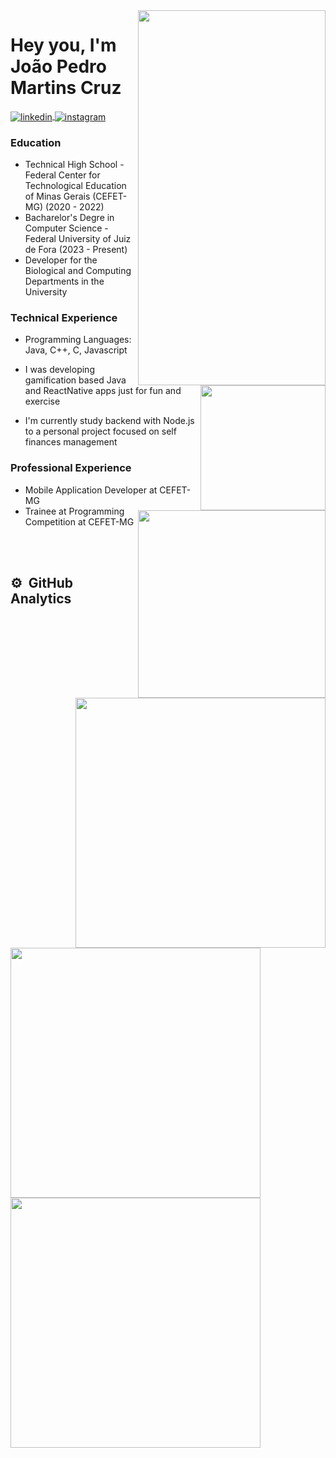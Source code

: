 
<img align="right"  height="600em" width="300em" src="https://raw.githubusercontent.com/gist/martins-joaopedro/c669e922d23846bd5b566ad6669d60cb/raw/331ce8f3a4ba4a7e082d71621190c07d2ad40730/pc.svg"/>
<p align="left"> </p>

<h1 align="left">Hey you, I'm João Pedro Martins Cruz</h1>

<a href="https://linkedin.com/in/martinsjoaopedro" target="_blank">
  <img align="center" src="https://img.shields.io/badge/-joaopedro-05122A?style=flat&logo=linkedin" alt="linkedin"/>
</a>
  
<a href="https://instagram.com/for.jpec" target="_blank">
 <img align="center" src="https://img.shields.io/badge/-for.jpec-05122A?style=flat&logo=instagram" alt="instagram"/>
</a>

<h3>Education</h3>

- Technical High School - Federal Center for Technological Education of Minas Gerais (CEFET-MG) (2020 - 2022)
- Bacharelor's Degre in Computer Science - Federal University of Juiz de Fora (2023 - Present)
- Developer for the Biological and Computing Departments in the University

<img align="right" width="200em" src="https://raw.githubusercontent.com/gist/martins-joaopedro/a666f6329d5b6ebd2693375eb1eb403f/raw/5e6ddbfcbb960eeb5019fc120ad6bec10fba6fd9/divider.svg"/>

<h3>Technical Experience </h3>

- Programming Languages: Java, C++, C, Javascript

- I was developing gamification based Java and ReactNative apps just for fun and exercise
- I'm currently study backend with Node.js to a personal project focused on self finances management
  

<img align="right" width="300em" src="https://raw.githubusercontent.com/gist/martins-joaopedro/a666f6329d5b6ebd2693375eb1eb403f/raw/5e6ddbfcbb960eeb5019fc120ad6bec10fba6fd9/divider.svg"/>

<h3>Professional Experience</h3>

- Mobile Application Developer at CEFET-MG 
- Trainee at Programming Competition at CEFET-MG

<img align="right" width="400em" src="https://raw.githubusercontent.com/gist/martins-joaopedro/a666f6329d5b6ebd2693375eb1eb403f/raw/5e6ddbfcbb960eeb5019fc120ad6bec10fba6fd9/divider.svg"/>

<br/><br/>
## ⚙️ &nbsp;GitHub Analytics

<img width="400em" >
<img width="400em" src="https://github-readme-stats.vercel.app/api?username=martins-joaopedro&show_icons=true&theme=vision-friendly-dark"/>
<img width="400em" src="https://github-readme-stats.vercel.app/api/top-langs/?username=martins-joaopedro&theme=vision-friendly-dark"/>
</img >


